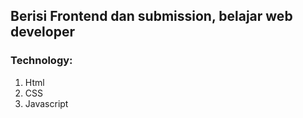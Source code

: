 ## Berisi Frontend dan submission, belajar web developer
### Technology:
1. Html
2. CSS
3. Javascript
